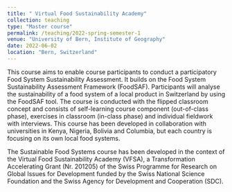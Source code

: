 ```yaml
---
title: " Virtual Food Sustainability Academy"
collection: teaching
type: "Master course"
permalink: /teaching/2022-spring-semester-1
venue: "University of Bern, Institute of Geography"
date: 2022-06-02
location: "Bern, Switzerland"
---
```


This course aims to enable course participants to conduct a participatory Food System Sustainability Assessment. It builds on the Food System Sustainability Assessment Framework (FoodSAF). Participants will analyse the sustainability of a food system of a local product in Switzerland by using the FoodSAF tool. The course is conducted with the flipped classroom concept and consists of self-learning course component (out-of-class phase), exercises in classroom (in-class phase) and individual fieldwork with interviews. This course has been developed in collaboration with universities in Kenya, Nigeria, Bolivia and Columbia, but each country is focusing on its own local food systems. 

The Sustainable Food Systems course has been developed in the context of the Virtual Food Sustainability Academy (VFSA), a Transformation Accelerating Grant (Nr. 201205) of the Swiss Programme for Research on Global Issues for Development funded by the Swiss National Science Foundation and the Swiss Agency for Development and Cooperation (SDC). 

